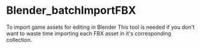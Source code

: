 # Blender_batchImportFBX
To import game assets for editing in Blender
This tool is needed if you don't want to waste time importing each FBX asset in it's corresponding collection.
